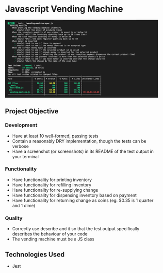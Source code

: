 # Javascript Vending Machine
![Vending Machine](https://github.com/soniasophia/vending-machine/blob/master/vending-machine-spec.png)
## Project Objective
### Development
- Have at least 10 well-formed, passing tests
- Contain a reasonably DRY implementation, though the tests can be verbose
- Have a screenshot (or screenshots) in its README of the test output in your terminal

### Functionality
- Have functionality for printing inventory
- Have functionality for refilling inventory
- Have functionality for re-supplying change
- Have functionality for dispensing inventory based on payment
- Have functionality for returning change as coins (eg. $0.35 is 1 quarter and 1 dime)

### Quality
- Correctly use describe and it so that the test output specifically describes the behaviour of your code
- The vending machine must be a JS class

## Technologies Used
- Jest